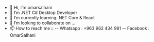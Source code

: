 - 👋 Hi, I’m omarsalhani
- 👀 I’m .NET C# Desktop Developer
- 🌱 I’m currently learning .NET Core & React
- 💞️ I’m looking to collaborate on ...
- 📫 How to reach me ::
-- Whatsapp : +963 962 434 991
-- Facebook : OmarSalhani

<!---
omarsalhani/omarsalhani is a ✨ special ✨ repository because its `README.md` (this file) appears on your GitHub profile.
You can click the Preview link to take a look at your changes.
--->
